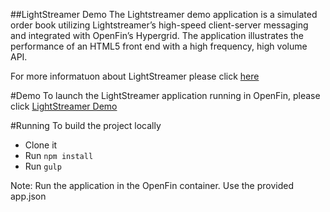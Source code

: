 ##LightStreamer Demo
The Lightstreamer demo application is a simulated order book utilizing Lightstreamer’s high-speed client-server messaging and integrated with OpenFin’s Hypergrid. The application illustrates the performance of an HTML5 front end with a high frequency, high volume API.

For more informatuon about LightStreamer please click [here](https://www.lightstreamer.com/)

#Demo
To launch the LightStreamer application running in OpenFin, please click [LightStreamer Demo](https://dl.openfin.co/services/download?fileName=lightstreamer-demo&config=http://cdn.openfin.co/demos/lightstreamer/app.json)

#Running 
To build the project locally
* Clone it 
* Run `npm install` 
* Run `gulp` 

Note: Run the application in the OpenFin container. Use the provided app.json
